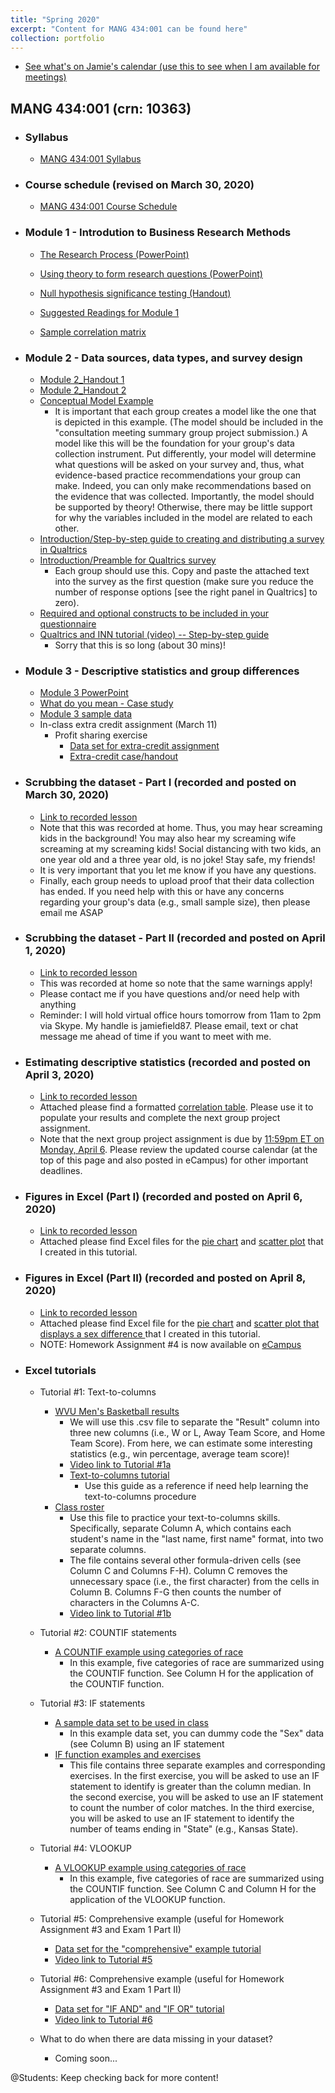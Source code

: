 ```yaml
---
title: "Spring 2020"
excerpt: "Content for MANG 434:001 can be found here"
collection: portfolio
---
```


 * <a href="https://outlook.office365.com/owa/calendar/ab42c2246734494e84ea7dee6b39c8ef@mail.wvu.edu/5b5f397211e946258fc9062b9a3dd3f02469245912284719824/calendar.html">See what's on Jamie's calendar (use this to see when I am available for meetings)</a>

## MANG 434:001 (crn: 10363) 

* ### Syllabus
   * <a href="http://jamiefield.github.io/files/MANG_434_Spring2020_10363.docx?dl=0">MANG 434:001 Syllabus</a>
 
* ### Course schedule (revised on March 30, 2020)
   * <a href="http://jamiefield.github.io/files/courseCalendar_v2_03302020.docx?dl=0">MANG 434:001 Course Schedule</a>
   
* ### Module 1 - Introdution to Business Research Methods
   * <a href="http://jamiefield.github.io/files/The Research Process.pdf?dl=0">The Research Process (PowerPoint)</a>
   * <a href="http://jamiefield.github.io/files/Using theory to form research questions.pdf?dl=0">Using theory to form research questions (PowerPoint)</a>
   * <a href="http://jamiefield.github.io/files/NHST.pdf?dl=0">Null hypothesis significance testing (Handout)</a>
   * <a href="http://jamiefield.github.io/files/Suggested Readings for Module 1_spring2020.zip?dl=0">Suggested Readings for Module 1</a>
   
   * <a href="http://jamiefield.github.io/files/sample_correlation_matrix.png?dl=0">Sample correlation matrix</a>
  
* ### Module 2 - Data sources, data types, and survey design
   * <a href="http://jamiefield.github.io/files/M2_Handout_Not_Filled_In.docx?dl=0">Module 2_Handout 1</a>
   * <a href="http://jamiefield.github.io/files/Validity and Reliability_not_filled_in.docx?dl=0">Module 2_Handout 2</a>
   * <a href="http://jamiefield.github.io/files/Conceptual Model Example.pdf?dl=0">Conceptual Model Example</a>
      * It is important that each group creates a model like the one that is depicted in this example. (The model should be included in the "consultation meeting summary group project submission.) A model like this will be the foundation for your group's data collection instrument. Put differently, your model will determine what questions will be asked on your survey and, thus, what evidence-based practice recommendations your group can make. Indeed, you can only make recommendations based on the evidence that was collected. Importantly, the model should be supported by theory! Otherwise, there may be little support for why the variables included in the model are related to each other.
    * <a href="http://jamiefield.github.io/files/Qualtrics tutorial.docx?dl=0">Introduction/Step-by-step guide to creating and distributing a survey in Qualtrics</a>  
    * <a href="http://jamiefield.github.io/files/Introduction-Preamble.docx?dl=0">Introduction/Preamble for Qualtrics survey</a>
      * Each group should use this. Copy and paste the attached text into the survey as the first question (make sure you reduce the number of response options [see the right panel in Qualtrics] to zero).
    * <a href="http://jamiefield.github.io/files/finalSuggestions.docx?dl=0">Required and optional constructs to be included in your questionnaire</a>
   * <a href="https://us-lti.bbcollab.com/recording/c91978e035374690bcfd86593726fe57">Qualtrics and INN tutorial (video) -- Step-by-step guide</a>
      * Sorry that this is so long (about 30 mins)!

* ### Module 3 - Descriptive statistics and group differences
   * <a href="http://jamiefield.github.io/files/Module 3.pdf?dl=0">Module 3 PowerPoint</a>
   * <a href="http://jamiefield.github.io/files/What do you mean - Case study.docx?dl=0">What do you mean - Case study</a>
   * <a href="http://jamiefield.github.io/files/Module 3_sampleData.xlsx?dl=0">Module 3 sample data</a>
   * In-class extra credit assignment (March 11)
      * Profit sharing exercise 
         * <a href="http://jamiefield.github.io/files/extraCredit03112020_data.xlsx?dl=0">Data set for extra-credit assignment</a>
         * <a href="http://jamiefield.github.io/files/Profit Sharing Exercise_handout.docx?dl=0">Extra-credit case/handout</a>
         
* ### Scrubbing the dataset - Part I (recorded and posted on March 30, 2020)
    * <a href="https://us-lti.bbcollab.com/recording/1858bf0b5cf04a6fa10f19f5a751032a">Link to recorded lesson</a>           
    * Note that this was recorded at home. Thus, you may hear screaming kids in the background! You may also hear my screaming wife screaming at my screaming kids! Social distancing with two kids, an one year old and a three year old, is no joke! Stay safe, my friends!
    * It is very important that you let me know if you have any questions.
    * Finally, each group needs to upload proof that their data collection has ended. If you need help with this or have any concerns regarding your group's data (e.g., small sample size), then please email me ASAP 

* ### Scrubbing the dataset - Part II (recorded and posted on April 1, 2020)
    * <a href="https://us-lti.bbcollab.com/recording/3d8653e8be964f0d8ea0948fab754d7f">Link to recorded lesson</a>
    * This was recorded at home so note that the same warnings apply!
    * Please contact me if you have questions and/or need help with anything
    * Reminder: I will hold virtual office hours tomorrow from 11am to 2pm via Skype. My handle is jamiefield87. Please email, text or chat message me ahead of time if you want to meet with me. 
    
* ### Estimating descriptive statistics (recorded and posted on April 3, 2020)   
   * <a href="https://us-lti.bbcollab.com/recording/2bf7cfdab21e439d88c1f6d0c9081880">Link to recorded lesson</a> 
   * Attached please find a formatted <a href="http://jamiefield.github.io/files/Formatted_correlation_matrix_blank.docx?dl=0">correlation table</a>. Please use it to populate your results and complete the next group project assignment.
   * Note that the next group project assignment is due by <u>11:59pm ET on Monday, April 6</u>. Please review the updated course calendar (at the top of this page and also posted in eCampus) for other important deadlines.
   
 * ### Figures in Excel (Part I) (recorded and posted on April 6, 2020)   
    * <a href="https://us-lti.bbcollab.com/recording/1992f4d13af14961824286004f9bf841">Link to recorded lesson</a>
    * Attached please find Excel files for the <a href="http://jamiefield.github.io/files/upload_age_categories_pie_chart.xlsx?dl=0">pie chart</a> and <a href="http://jamiefield.github.io/files/upload_JOBSAT_TOI_Scatterplot.xlsx?dl=0">scatter plot</a> that I created in this tutorial.
   
* ### Figures in Excel (Part II) (recorded and posted on April 8, 2020)   
    * <a href="https://us-lti.bbcollab.com/recording/3ce2b226e630476b97698bcf1f0524fa">Link to recorded lesson</a>
    * Attached please find Excel file for the <a href="http://jamiefield.github.io/files/upload_age_categories_pie_chart.xlsx?dl=0">pie chart</a> and <a href="http://jamiefield.github.io/files/upload_JOBSAT_TOI_Scatterplot_sex_differences.xlsx?dl=0">scatter plot that displays a sex difference </a> that I created in this tutorial.
    * NOTE: Homework Assignment #4 is now available on <a href="https://ecampus.wvu.edu/">eCampus</a>    
       
 * ### Excel tutorials
    * Tutorial #1: Text-to-columns
        * <a href="http://jamiefield.github.io/files/wvuMBBall_results.xlsx?dl=0">WVU Men's Basketball results</a>
           * We will use this .csv file to separate the "Result" column into three new columns (i.e., W or L, Away Team Score, and Home Team Score). From here, we can estimate some interesting statistics (e.g., win percentage, average team score)!
           * <a href="https://us-lti.bbcollab.com/recording/3a5e778c579f4bbebda634889ddb047a">Video link to Tutorial #1a</a>           
           * <a href="http://jamiefield.github.io/files/Text to Columns Tutorial.docx?dl=0">Text-to-columns tutorial</a>
               * Use this guide as a reference if need help learning the text-to-columns procedure
         * <a href="http://jamiefield.github.io/files/Text-to-columns.xlsx?dl=0">Class roster</a>
            * Use this file to practice your text-to-columns skills. Specifically, separate Column A, which contains each student's name in the "last name, first name" format, into two separate columns. 
            * The file contains several other formula-driven cells (see Column C and Columns F-H). Column C removes the unnecessary space (i.e., the first character) from the cells in Column B. Columns F-G then counts the number of characters in the Columns A-C.
            * <a href="https://us-lti.bbcollab.com/recording/7577ff56a3944d9b8eb0e9c121edaa49">Video link to Tutorial #1b</a>             
   * Tutorial #2: COUNTIF statements
      * <a href="http://jamiefield.github.io/files/countIF.xlsx?dl=0">A COUNTIF example using categories of race</a>
         * In this example, five categories of race are summarized using the COUNTIF function. See Column H for the application of the COUNTIF function.
   
   * Tutorial #3: IF statements 
      * <a href="http://jamiefield.github.io/files/sampleData.csv?dl=0">A sample data set to be used in class</a>
         * In this example data set, you can dummy code the "Sex" data (see Column B) using an IF statement
      * <a href="http://jamiefield.github.io/files/IF_function_II.xlsx?dl=0">IF function examples and exercises</a>
         * This file contains three separate examples and corresponding exercises. In the first exercise, you will be asked to use an IF statement to identify is greater than the column median. In the second exercise, you will be asked to use an IF statement to count the number of color matches. In the third exercise, you will be asked to use an IF statement to identify the number of teams ending in "State" (e.g., Kansas State).

   * Tutorial #4: VLOOKUP
      * <a href="http://jamiefield.github.io/files/vlookup_race.xlsx?dl=0">A VLOOKUP example using categories of race</a>
         * In this example, five categories of race are summarized using the COUNTIF function. See Column C and Column H for the application of the VLOOKUP function.
         
    * Tutorial #5: Comprehensive example (useful for Homework Assignment #3 and Exam 1 Part II)
       * <a href="http://jamiefield.github.io/files/comprehensiveExample_03052020.xlsx?dl=0">Data set for the "comprehensive" example tutorial</a>
       * <a href="https://us-lti.bbcollab.com/recording/2f2616326410444ea57b34cbf130fad6">Video link to Tutorial #5</a>  
      
    * Tutorial #6: Comprehensive example (useful for Homework Assignment #3 and Exam 1 Part II)
       * <a href="http://jamiefield.github.io/files/ifAnd_ifOr_data.xlsx?dl=0">Data set for "IF AND" and "IF OR" tutorial</a>
       * <a href="https://us-lti.bbcollab.com/recording/2d50888a6117426d8047b2a79559143e">Video link to Tutorial #6</a> 
       
    * What to do when there are data missing in your dataset?
      * Coming soon...

@Students: Keep checking back for more content!
